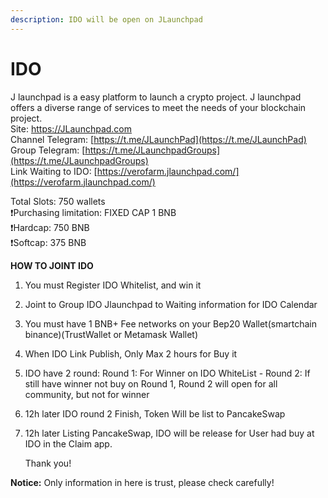 ```yaml
---
description: IDO will be open on JLaunchpad
---
```


# IDO

J launchpad is a easy platform to launch a crypto project. J launchpad offers a diverse range of services to meet the needs of your blockchain project.  
Site: https://JLaunchpad.com  
Channel Telegram: [https://t.me/JLaunchPad](https://t.me/JLaunchPad)  
Group Telegram: [https://t.me/JLaunchpadGroups](https://t.me/JLaunchpadGroups)  
Link Waiting to IDO: [https://verofarm.jlaunchpad.com/](https://verofarm.jlaunchpad.com/)

Total Slots: 750 wallets   
❗️Purchasing limitation: FIXED CAP 1 BNB   
❗️Hardcap: 750 BNB   
❗️Softcap: 375 BNB   


**HOW TO JOINT IDO**

1. You must Register IDO Whitelist, and win it
2. Joint to Group IDO Jlaunchpad to Waiting information for IDO Calendar
3. You must have 1 BNB+ Fee networks on your Bep20 Wallet\(smartchain binance\)\(TrustWallet or Metamask Wallet\)
4. When IDO Link Publish, Only Max 2 hours for Buy it
5. IDO have 2 round: Round 1: For Winner on IDO WhiteList - Round 2: If still have winner not buy on Round 1, Round 2 will open for all community, but not for winner
6. 12h later IDO round 2 Finish, Token Will be list to PancakeSwap
7. 12h later Listing PancakeSwap, IDO will be release for User had buy at IDO in the Claim app.

   Thank you!

  
**Notice:** Only information in here is trust, please check carefully!

